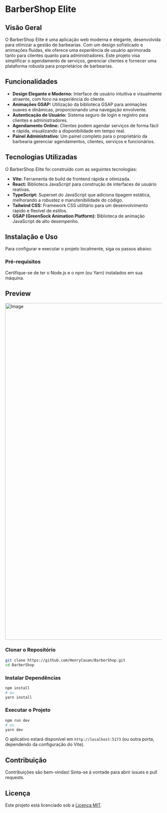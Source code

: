 # BarberShop Elite

## Visão Geral

O BarberShop Elite é uma aplicação web moderna e elegante, desenvolvida para otimizar a gestão de barbearias. Com um design sofisticado e animações fluidas, ele oferece uma experiência de usuário aprimorada tanto para clientes quanto para administradores. Este projeto visa simplificar o agendamento de serviços, gerenciar clientes e fornecer uma plataforma robusta para proprietários de barbearias.

## Funcionalidades

*   **Design Elegante e Moderno:** Interface de usuário intuitiva e visualmente atraente, com foco na experiência do cliente.
*   **Animações GSAP:** Utilização da biblioteca GSAP para animações suaves e dinâmicas, proporcionando uma navegação envolvente.
*   **Autenticação de Usuário:** Sistema seguro de login e registro para clientes e administradores.
*   **Agendamento Online:** Clientes podem agendar serviços de forma fácil e rápida, visualizando a disponibilidade em tempo real.
*   **Painel Administrativo:** Um painel completo para o proprietário da barbearia gerenciar agendamentos, clientes, serviços e funcionários.

## Tecnologias Utilizadas

O BarberShop Elite foi construído com as seguintes tecnologias:

*   **Vite:** Ferramenta de build de frontend rápida e otimizada.
*   **React:** Biblioteca JavaScript para construção de interfaces de usuário reativas.
*   **TypeScript:** Superset do JavaScript que adiciona tipagem estática, melhorando a robustez e manutenibilidade do código.
*   **Tailwind CSS:** Framework CSS utilitário para um desenvolvimento rápido e flexível de estilos.
*   **GSAP (GreenSock Animation Platform):** Biblioteca de animação JavaScript de alto desempenho.

## Instalação e Uso

Para configurar e executar o projeto localmente, siga os passos abaixo:

### Pré-requisitos

Certifique-se de ter o Node.js e o npm (ou Yarn) instalados em sua máquina.

## Preview

<img width="1920" height="1080" alt="Image" src="https://github.com/user-attachments/assets/8fd1e753-9c7d-46da-925f-ea4a81c07120" />

### Clonar o Repositório

```bash
git clone https://github.com/HenryCauan/BarberShop.git
cd BarberShop
```

### Instalar Dependências

```bash
npm install
# ou
yarn install
```

### Executar o Projeto

```bash
npm run dev
# ou
yarn dev
```

O aplicativo estará disponível em `http://localhost:5173` (ou outra porta, dependendo da configuração do Vite).

## Contribuição

Contribuições são bem-vindas! Sinta-se à vontade para abrir issues e pull requests.

## Licença

Este projeto está licenciado sob a [Licença MIT](LICENSE).

